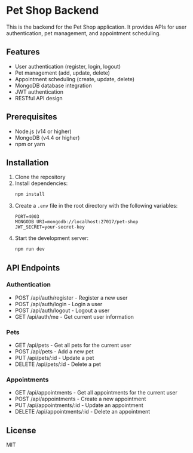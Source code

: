 # Pet Shop Backend

This is the backend for the Pet Shop application. It provides APIs for user authentication, pet management, and appointment scheduling.

## Features

- User authentication (register, login, logout)
- Pet management (add, update, delete)
- Appointment scheduling (create, update, delete)
- MongoDB database integration
- JWT authentication
- RESTful API design

## Prerequisites

- Node.js (v14 or higher)
- MongoDB (v4.4 or higher)
- npm or yarn

## Installation

1. Clone the repository
2. Install dependencies:
   ```bash
   npm install
   ```
3. Create a `.env` file in the root directory with the following variables:
   ```
   PORT=4003
   MONGODB_URI=mongodb://localhost:27017/pet-shop
   JWT_SECRET=your-secret-key
   ```
4. Start the development server:
   ```bash
   npm run dev
   ```

## API Endpoints

### Authentication
- POST /api/auth/register - Register a new user
- POST /api/auth/login - Login a user
- POST /api/auth/logout - Logout a user
- GET /api/auth/me - Get current user information

### Pets
- GET /api/pets - Get all pets for the current user
- POST /api/pets - Add a new pet
- PUT /api/pets/:id - Update a pet
- DELETE /api/pets/:id - Delete a pet

### Appointments
- GET /api/appointments - Get all appointments for the current user
- POST /api/appointments - Create a new appointment
- PUT /api/appointments/:id - Update an appointment
- DELETE /api/appointments/:id - Delete an appointment

## License

MIT 